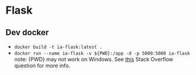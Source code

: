 # Flask

## Dev docker
* `docker build -t ia-flask:latest .`
* `docker run --name ia-flask -v ${PWD}:/app -d -p 5000:5000 ia-flask` note: {PWD} may not work on Windows. See [this](https://stackoverflow.com/questions/41485217/mount-current-directory-as-a-volume-in-docker-on-windows-10) Stack Overflow question for more info.
